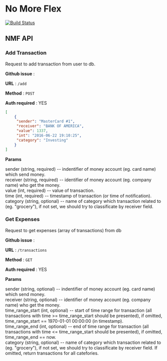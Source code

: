 # No More Flex

[![Build Status](https://travis-ci.com/pl0q1n/No_More_Flex.svg?branch=master)](https://travis-ci.com/pl0q1n/No_More_Flex)

## NMF API

### Add Transaction

Request to add transaction from user to db.

**Github issue** :

**URL** : `/add`

**Method** : `POST`

**Auth required** : YES

```json
[
    {
     "sender": "MasterCard #1",
     "receiver": "BANK OF AMERICA",
     "value": 1337,
     "int": "2016-06-22 19:10:25",
     "category": "Investing" 
    }
]
```

**Params**
<p>
sender (string, required) -- indentifier of money account (eg. card name) which send money.  <br>
receiver (string, required) -- identifier of money account (eg. company name) who get the money.   <br>
value (int, required) -- value of transaction. <br>
time (int, required) -- timestamp of transaction (or time of notification).   <br>
category (string, optional) -- name of category which transaction related to (eg. "grocery"), if not set, we should try to classificate by receiver field.   <br>
</p>

### Get Expenses

Request to get expenses (array of transactions) from db 

**Github issue** :

**URL** : `/transactions`

**Method** : `GET`

**Auth required** : YES

**Params**
<p>
sender (string, optional) -- indentifier of money account (eg. card name) which send money.   <br>
receiver (string, optional) -- identifier of money account (eg. company name) who get the money.   <br>
time_range_start (int, optional) -- start of time range for transaction (all transactions with time >= time_range_start should be presented), if omitted, time_range_start == 1970-01-01 00:00:00 (in timestamp).   <br>
time_range_end (int, optional) -- end of time range for transaction (all transactions with time <= time_range_start should be presented), if omitted, time_range_end == now.   <br>
category (string, optional) -- name of category which transaction related to (eg. "grocery"), if not set, we should try to classificate by receiver field. If omitted, return transactions for all catefories.   <br>
</p>